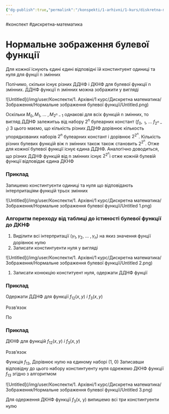 ```yaml
---
{"dg-publish":true,"permalink":"/konspekti/1-arhivni/1-kurs/diskretna-matematika/normalne-zobrazhennya-bulevoyi-funkcziyi/"}
---
```

#конспект #дискретна-математика
# Нормальне зображення булевої функції
Для кожної існують єдині єдині відповідні їй констинтуент одиниці та нуля для фунції n змінних

Полічимо, скільки існує різних ДДНФ і ДКНФ для булевої функції n змінних. ДДНФ функції n змінних можна зображити у вигляді

![Untitled](/img/user/Конспекти/1. Архівні/1 курс/Дискретна математика/Зображення/Нормальне зображення булевої функції/Untitled.png)

Оскільки $M_0, M_1,\ ...\ , M_{2^n-1}$ однакові для всіх функцій n змінних, то вигляд ДДНФ залежитьь від набору $2^n$ булеарних констант $(f_0, \ _1, \ ... \ f_{2^n-1})$ З цього маємо, що кількість різних ДДНФ дорівнює кількость упорядкованих наборів $2^n$ булеарних констант і дорівнює $2^{2^n}$. Кількість різних булевих функцій віж n змінних також також становить $2^{2^n}$. Отже для кожної булевої функції існує єдина ДДНФ. Аналогічно доводиться, що різних ДДНФ функцій від n змінних існує $2^{2^n}$і отже кожній булевій функції відповідає єдина ДКНФ 

### Приклад

Запишемо констинтуєнти одиниці та нуля що відповідають інтерпритаціям функцій трьох змінних

![Untitled](/img/user/Конспекти/1. Архівні/1 курс/Дискретна математика/Зображення/Нормальне зображення булевої функції/Untitled 1.png)

### Алгоритм переходу від таблиці до істиності булевої функції до ДКНФ

1. Виділити всі інтерпритації $(\gamma_1, \gamma_2, \ ... \ , \gamma_n)$ на якиз значення фунції дорівнює нулю
2. Записати констинтуенти нуля у вигляді 

![Untitled](/img/user/Конспекти/1. Архівні/1 курс/Дискретна математика/Зображення/Нормальне зображення булевої функції/Untitled 2.png)

1. Записати конюкцію конституент нуля, одержати ДДНФ фунції

### Приклад

Одержати  ДДНФ для функції $f_{12}(x, y) \ і \ f_{3}(x, y)$ 

Розв’язок 

По

### Приклад

ДКНФ для функцій  $f_{12}(x, y) \ і \ f_{3}(x, y)$  

Розв’язок 

Функція $f_{13}$, Дорівнює нулю на єдиному наборі (1, 0) Записавши відповідну до цього набору констинтуенту нуля одрежемо ДКНФ функції $f_{13}$ згідно з алгоритмом

![Untitled](/img/user/Конспекти/1. Архівні/1 курс/Дискретна математика/Зображення/Нормальне зображення булевої функції/Untitled 3.png)

Для одерження ДКНФ функції $f_3$(x, y) випишемо всі три констинтуенти нулю